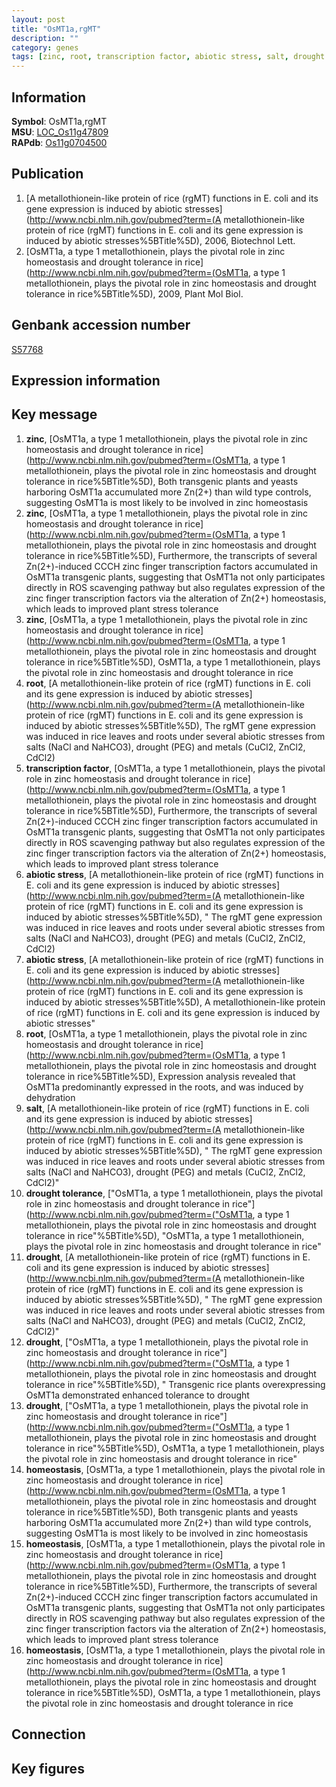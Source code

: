 ```yaml
---
layout: post
title: "OsMT1a,rgMT"
description: ""
category: genes
tags: [zinc, root, transcription factor, abiotic stress, salt, drought tolerance, drought, homeostasis, Gene]
---
```


## Information
__Symbol__: OsMT1a,rgMT  
__MSU__: [LOC_Os11g47809](http://rice.plantbiology.msu.edu/cgi-bin/ORF_infopage.cgi?orf=LOC_Os11g47809)  
__RAPdb__: [Os11g0704500](http://rapdb.dna.affrc.go.jp/viewer/gbrowse_details/irgsp1?name=Os11g0704500)  

## Publication
1. [A metallothionein-like protein of rice (rgMT) functions in E. coli and its gene expression is induced by abiotic stresses](http://www.ncbi.nlm.nih.gov/pubmed?term=(A metallothionein-like protein of rice (rgMT) functions in E. coli and its gene expression is induced by abiotic stresses%5BTitle%5D), 2006, Biotechnol Lett.
2. [OsMT1a, a type 1 metallothionein, plays the pivotal role in zinc homeostasis and drought tolerance in rice](http://www.ncbi.nlm.nih.gov/pubmed?term=(OsMT1a, a type 1 metallothionein, plays the pivotal role in zinc homeostasis and drought tolerance in rice%5BTitle%5D), 2009, Plant Mol Biol.

## Genbank accession number
[S57768](http://www.ncbi.nlm.nih.gov/nuccore/S57768)

## Expression information

## Key message
1. __zinc__, [OsMT1a, a type 1 metallothionein, plays the pivotal role in zinc homeostasis and drought tolerance in rice](http://www.ncbi.nlm.nih.gov/pubmed?term=(OsMT1a, a type 1 metallothionein, plays the pivotal role in zinc homeostasis and drought tolerance in rice%5BTitle%5D),  Both transgenic plants and yeasts harboring OsMT1a accumulated more Zn(2+) than wild type controls, suggesting OsMT1a is most likely to be involved in zinc homeostasis
2. __zinc__, [OsMT1a, a type 1 metallothionein, plays the pivotal role in zinc homeostasis and drought tolerance in rice](http://www.ncbi.nlm.nih.gov/pubmed?term=(OsMT1a, a type 1 metallothionein, plays the pivotal role in zinc homeostasis and drought tolerance in rice%5BTitle%5D),  Furthermore, the transcripts of several Zn(2+)-induced CCCH zinc finger transcription factors accumulated in OsMT1a transgenic plants, suggesting that OsMT1a not only participates directly in ROS scavenging pathway but also regulates expression of the zinc finger transcription factors via the alteration of Zn(2+) homeostasis, which leads to improved plant stress tolerance
3. __zinc__, [OsMT1a, a type 1 metallothionein, plays the pivotal role in zinc homeostasis and drought tolerance in rice](http://www.ncbi.nlm.nih.gov/pubmed?term=(OsMT1a, a type 1 metallothionein, plays the pivotal role in zinc homeostasis and drought tolerance in rice%5BTitle%5D), OsMT1a, a type 1 metallothionein, plays the pivotal role in zinc homeostasis and drought tolerance in rice
4. __root__, [A metallothionein-like protein of rice (rgMT) functions in E. coli and its gene expression is induced by abiotic stresses](http://www.ncbi.nlm.nih.gov/pubmed?term=(A metallothionein-like protein of rice (rgMT) functions in E. coli and its gene expression is induced by abiotic stresses%5BTitle%5D),  The rgMT gene expression was induced in rice leaves and roots under several abiotic stresses from salts (NaCl and NaHCO3), drought (PEG) and metals (CuCl2, ZnCl2, CdCl2)
5. __transcription factor__, [OsMT1a, a type 1 metallothionein, plays the pivotal role in zinc homeostasis and drought tolerance in rice](http://www.ncbi.nlm.nih.gov/pubmed?term=(OsMT1a, a type 1 metallothionein, plays the pivotal role in zinc homeostasis and drought tolerance in rice%5BTitle%5D),  Furthermore, the transcripts of several Zn(2+)-induced CCCH zinc finger transcription factors accumulated in OsMT1a transgenic plants, suggesting that OsMT1a not only participates directly in ROS scavenging pathway but also regulates expression of the zinc finger transcription factors via the alteration of Zn(2+) homeostasis, which leads to improved plant stress tolerance
6. __abiotic stress__, [A metallothionein-like protein of rice (rgMT) functions in E. coli and its gene expression is induced by abiotic stresses](http://www.ncbi.nlm.nih.gov/pubmed?term=(A metallothionein-like protein of rice (rgMT) functions in E. coli and its gene expression is induced by abiotic stresses%5BTitle%5D), " The rgMT gene expression was induced in rice leaves and roots under several abiotic stresses from salts (NaCl and NaHCO3), drought (PEG) and metals (CuCl2, ZnCl2, CdCl2)
7. __abiotic stress__, [A metallothionein-like protein of rice (rgMT) functions in E. coli and its gene expression is induced by abiotic stresses](http://www.ncbi.nlm.nih.gov/pubmed?term=(A metallothionein-like protein of rice (rgMT) functions in E. coli and its gene expression is induced by abiotic stresses%5BTitle%5D), A metallothionein-like protein of rice (rgMT) functions in E. coli and its gene expression is induced by abiotic stresses"
8. __root__, [OsMT1a, a type 1 metallothionein, plays the pivotal role in zinc homeostasis and drought tolerance in rice](http://www.ncbi.nlm.nih.gov/pubmed?term=(OsMT1a, a type 1 metallothionein, plays the pivotal role in zinc homeostasis and drought tolerance in rice%5BTitle%5D),  Expression analysis revealed that OsMT1a predominantly expressed in the roots, and was induced by dehydration
9. __salt__, [A metallothionein-like protein of rice (rgMT) functions in E. coli and its gene expression is induced by abiotic stresses](http://www.ncbi.nlm.nih.gov/pubmed?term=(A metallothionein-like protein of rice (rgMT) functions in E. coli and its gene expression is induced by abiotic stresses%5BTitle%5D), " The rgMT gene expression was induced in rice leaves and roots under several abiotic stresses from salts (NaCl and NaHCO3), drought (PEG) and metals (CuCl2, ZnCl2, CdCl2)"
10. __drought tolerance__, ["OsMT1a, a type 1 metallothionein, plays the pivotal role in zinc homeostasis and drought tolerance in rice"](http://www.ncbi.nlm.nih.gov/pubmed?term=("OsMT1a, a type 1 metallothionein, plays the pivotal role in zinc homeostasis and drought tolerance in rice"%5BTitle%5D), "OsMT1a, a type 1 metallothionein, plays the pivotal role in zinc homeostasis and drought tolerance in rice"
11. __drought__, [A metallothionein-like protein of rice (rgMT) functions in E. coli and its gene expression is induced by abiotic stresses](http://www.ncbi.nlm.nih.gov/pubmed?term=(A metallothionein-like protein of rice (rgMT) functions in E. coli and its gene expression is induced by abiotic stresses%5BTitle%5D), " The rgMT gene expression was induced in rice leaves and roots under several abiotic stresses from salts (NaCl and NaHCO3), drought (PEG) and metals (CuCl2, ZnCl2, CdCl2)"
12. __drought__, ["OsMT1a, a type 1 metallothionein, plays the pivotal role in zinc homeostasis and drought tolerance in rice"](http://www.ncbi.nlm.nih.gov/pubmed?term=("OsMT1a, a type 1 metallothionein, plays the pivotal role in zinc homeostasis and drought tolerance in rice"%5BTitle%5D), " Transgenic rice plants overexpressing OsMT1a demonstrated enhanced tolerance to drought
13. __drought__, ["OsMT1a, a type 1 metallothionein, plays the pivotal role in zinc homeostasis and drought tolerance in rice"](http://www.ncbi.nlm.nih.gov/pubmed?term=("OsMT1a, a type 1 metallothionein, plays the pivotal role in zinc homeostasis and drought tolerance in rice"%5BTitle%5D), OsMT1a, a type 1 metallothionein, plays the pivotal role in zinc homeostasis and drought tolerance in rice"
14. __homeostasis__, [OsMT1a, a type 1 metallothionein, plays the pivotal role in zinc homeostasis and drought tolerance in rice](http://www.ncbi.nlm.nih.gov/pubmed?term=(OsMT1a, a type 1 metallothionein, plays the pivotal role in zinc homeostasis and drought tolerance in rice%5BTitle%5D),  Both transgenic plants and yeasts harboring OsMT1a accumulated more Zn(2+) than wild type controls, suggesting OsMT1a is most likely to be involved in zinc homeostasis
15. __homeostasis__, [OsMT1a, a type 1 metallothionein, plays the pivotal role in zinc homeostasis and drought tolerance in rice](http://www.ncbi.nlm.nih.gov/pubmed?term=(OsMT1a, a type 1 metallothionein, plays the pivotal role in zinc homeostasis and drought tolerance in rice%5BTitle%5D),  Furthermore, the transcripts of several Zn(2+)-induced CCCH zinc finger transcription factors accumulated in OsMT1a transgenic plants, suggesting that OsMT1a not only participates directly in ROS scavenging pathway but also regulates expression of the zinc finger transcription factors via the alteration of Zn(2+) homeostasis, which leads to improved plant stress tolerance
16. __homeostasis__, [OsMT1a, a type 1 metallothionein, plays the pivotal role in zinc homeostasis and drought tolerance in rice](http://www.ncbi.nlm.nih.gov/pubmed?term=(OsMT1a, a type 1 metallothionein, plays the pivotal role in zinc homeostasis and drought tolerance in rice%5BTitle%5D), OsMT1a, a type 1 metallothionein, plays the pivotal role in zinc homeostasis and drought tolerance in rice

## Connection

## Key figures



